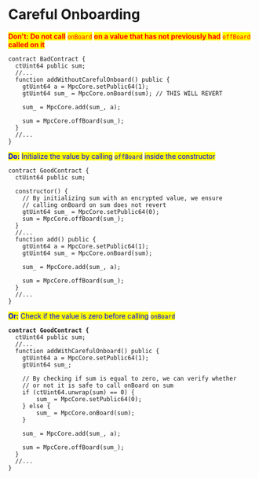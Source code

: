 # Careful Onboarding



<mark style="color:red;">**Don't: Do not call**</mark> <mark style="color:red;"></mark><mark style="color:red;">`onBoard`</mark> <mark style="color:red;"></mark><mark style="color:red;">**on a value that has not previously had**</mark> <mark style="color:red;"></mark><mark style="color:red;">`offBoard`</mark> <mark style="color:red;"></mark><mark style="color:red;">**called on it**</mark>

```solidity
contract BadContract {
  ctUint64 public sum;
  //...
  function addWithoutCarefulOnboard() public {
    gtUint64 a = MpcCore.setPublic64(1);
    gtUint64 sum_ = MpcCore.onBoard(sum); // THIS WILL REVERT
   
    sum_ = MpcCore.add(sum_, a);
    
    sum = MpcCore.offBoard(sum_);
  }
  //...
}
```

<mark style="color:blue;">**Do:**</mark> <mark style="color:blue;"></mark><mark style="color:blue;">Initialize the value by calling</mark> <mark style="color:blue;"></mark><mark style="color:blue;">`offBoard`</mark> <mark style="color:blue;"></mark><mark style="color:blue;">inside the constructor</mark>

```solidity
contract GoodContract {
  ctUint64 public sum;
  
  constructor() {
    // By initializing sum with an encrypted value, we ensure
    // calling onBoard on sum does not revert
    gtUint64 sum_ = MpcCore.setPublic64(0);
    sum = MpcCore.offBoard(sum_);
  }
  //...
  function add() public {
    gtUint64 a = MpcCore.setPublic64(1);
    gtUint64 sum_ = MpcCore.onBoard(sum);
   
    sum_ = MpcCore.add(sum_, a);
    
    sum = MpcCore.offBoard(sum_);
  }
  //...
}
```

<mark style="color:blue;">**Or:**</mark> <mark style="color:blue;">Check if the value is zero before calling</mark> <mark style="color:blue;"></mark><mark style="color:blue;">`onBoard`</mark>

<pre class="language-solidity"><code class="lang-solidity"><strong>contract GoodContract {
</strong>  ctUint64 public sum;
  //...
  function addWithCarefulOnboard() public {
    gtUint64 a = MpcCore.setPublic64(1);
    gtUint64 sum_;
    
    // By checking if sum is equal to zero, we can verify whether
    // or not it is safe to call onBoard on sum
    if (ctUint64.unwrap(sum) == 0) {
        sum_ = MpcCore.setPublic64(0);
    } else {
        sum_ = MpcCore.onBoard(sum);
    }
   
    sum_ = MpcCore.add(sum_, a);
    
    sum = MpcCore.offBoard(sum_);
  }
  //...
}
</code></pre>
